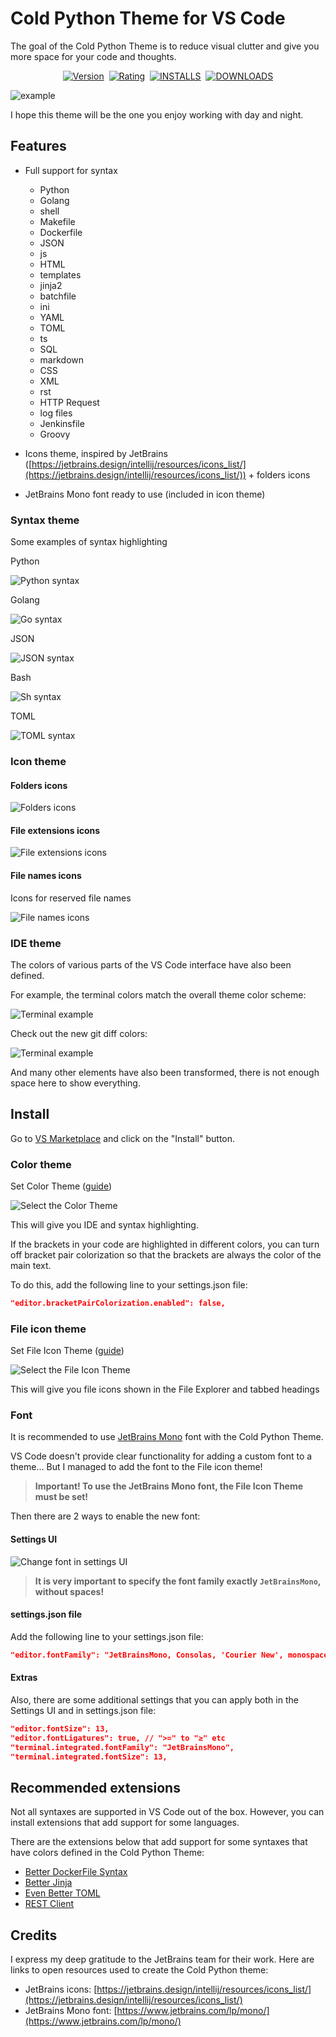 # Cold Python Theme for VS Code

The goal of the Cold Python Theme is to reduce visual clutter and give you more space for your code and thoughts.

<p align="center">
    <a href="https://marketplace.visualstudio.com/items?itemName=nparamonov.cold-python-theme"><img src="https://img.shields.io/visual-studio-marketplace/v/nparamonov.cold-python-theme?style=for-the-badge&colorA=555555&colorB=007ec6&label=VERSION" alt="Version"></a>&nbsp;
    <a href="https://marketplace.visualstudio.com/items?itemName=nparamonov.cold-python-theme"><img src="https://img.shields.io/visual-studio-marketplace/r/nparamonov.cold-python-theme?style=for-the-badge&colorA=555555&colorB=007ec6&label=RATING" alt="Rating"></a>&nbsp;
    <a href="https://marketplace.visualstudio.com/items?itemName=nparamonov.cold-python-theme"><img src="https://img.shields.io/visual-studio-marketplace/i/nparamonov.cold-python-theme?style=for-the-badge&colorA=555555&colorB=007ec6&label=Installs" alt="INSTALLS"></a>&nbsp;
    <a href="https://marketplace.visualstudio.com/items?itemName=nparamonov.cold-python-theme"><img src="https://img.shields.io/visual-studio-marketplace/d/nparamonov.cold-python-theme?style=for-the-badge&colorA=555555&colorB=007ec6&label=Downloads" alt="DOWNLOADS"></a>
</p>

![example](https://raw.githubusercontent.com/nparamonov/vscode-cold-python-theme/main/img/example.png)

I hope this theme will be the one you enjoy working with day and night.

## Features

- Full support for syntax
  - Python
  - Golang
  - shell
  - Makefile
  - Dockerfile
  - JSON
  - js
  - HTML
  - templates
  - jinja2
  - batchfile
  - ini
  - YAML
  - TOML
  - ts
  - SQL
  - markdown
  - CSS
  - XML
  - rst
  - HTTP Request
  - log files
  - Jenkinsfile
  - Groovy

- Icons theme, inspired by JetBrains ([https://jetbrains.design/intellij/resources/icons_list/](https://jetbrains.design/intellij/resources/icons_list/)) + folders icons
- JetBrains Mono font ready to use (included in icon theme)


### Syntax theme

Some examples of syntax highlighting

Python

![Python syntax](https://raw.githubusercontent.com/nparamonov/vscode-cold-python-theme/main/img/syntax_example_python.png)

Golang

![Go syntax](https://raw.githubusercontent.com/nparamonov/vscode-cold-python-theme/main/img/syntax_example_go.png)

JSON

![JSON syntax](https://raw.githubusercontent.com/nparamonov/vscode-cold-python-theme/main/img/syntax_example_json.png)

Bash

![Sh syntax](https://raw.githubusercontent.com/nparamonov/vscode-cold-python-theme/main/img/syntax_example_sh.png)

TOML

![TOML syntax](https://raw.githubusercontent.com/nparamonov/vscode-cold-python-theme/main/img/syntax_example_toml.png)


### Icon theme

#### Folders icons

![Folders icons](https://raw.githubusercontent.com/nparamonov/vscode-cold-python-theme/main/img/folders_icons.png)

#### File extensions icons

![File extensions icons](https://raw.githubusercontent.com/nparamonov/vscode-cold-python-theme/main/img/file_extensions_icons.png)

#### File names icons

Icons for reserved file names

![File names icons](https://raw.githubusercontent.com/nparamonov/vscode-cold-python-theme/main/img/file_names_icons.png)


### IDE theme

The colors of various parts of the VS Code interface have also been defined.

For example, the terminal colors match the overall theme color scheme:

![Terminal example](https://raw.githubusercontent.com/nparamonov/vscode-cold-python-theme/main/img/terminal_example.png)

Check out the new git diff colors:

![Terminal example](https://raw.githubusercontent.com/nparamonov/vscode-cold-python-theme/main/img/git_diff_example.png)

And many other elements have also been transformed, there is not enough space here to show everything.

## Install

Go to [VS Marketplace](https://marketplace.visualstudio.com/items?itemName=nparamonov.cold-python-theme) and click on the "Install" button.

### Color theme

Set Color Theme ([guide](https://code.visualstudio.com/docs/getstarted/themes#_selecting-the-color-theme))

![Select the Color Theme](https://raw.githubusercontent.com/nparamonov/vscode-cold-python-theme/main/img/select_color_theme.jpg)

This will give you IDE and syntax highlighting.

If the brackets in your code are highlighted in different colors, you can turn off bracket pair colorization so that the brackets are always the color of the main text.

To do this, add the following line to your settings.json file:

```json
"editor.bracketPairColorization.enabled": false,
```

### File icon theme

Set File Icon Theme ([guide](https://code.visualstudio.com/docs/getstarted/themes#_selecting-the-file-icon-theme))

![Select the File Icon Theme](https://raw.githubusercontent.com/nparamonov/vscode-cold-python-theme/main/img/select_file_icon_theme.jpg)

This will give you file icons shown in the File Explorer and tabbed headings

### Font

It is recommended to use [JetBrains Mono](https://www.jetbrains.com/lp/mono/) font with the Cold Python Theme.

VS Code doesn't provide clear functionality for adding a custom font to a theme... But I managed to add the font to the File icon theme!

> **Important! To use the JetBrains Mono font, the File Icon Theme must be set!**

Then there are 2 ways to enable the new font:

#### Settings UI

![Change font in settings UI](https://raw.githubusercontent.com/nparamonov/vscode-cold-python-theme/main/img/change_font_settings_ui.jpg)

> **It is very important to specify the font family exactly `JetBrainsMono`, without spaces!**

#### settings.json file

Add the following line to your settings.json file:

```json
"editor.fontFamily": "JetBrainsMono, Consolas, 'Courier New', monospace",
```

#### Extras
Also, there are some additional settings that you can apply both in the Settings UI and in settings.json file:

```json
"editor.fontSize": 13,
"editor.fontLigatures": true, // ">=" to "≥" etc
"terminal.integrated.fontFamily": "JetBrainsMono",
"terminal.integrated.fontSize": 13,
```

## Recommended extensions

Not all syntaxes are supported in VS Code out of the box. However, you can install extensions that add support for some languages.

There are the extensions below that add support for some syntaxes that have colors defined in the Cold Python Theme:

- [Better DockerFile Syntax](https://marketplace.visualstudio.com/items?itemName=jeff-hykin.better-dockerfile-syntax)
- [Better Jinja](https://marketplace.visualstudio.com/items?itemName=samuelcolvin.jinjahtml)
- [Even Better TOML](https://marketplace.visualstudio.com/items?itemName=tamasfe.even-better-toml)
- [REST Client](https://marketplace.visualstudio.com/items?itemName=humao.rest-client)

## Credits

I express my deep gratitude to the JetBrains team for their work. Here are links to open resources used to create the Cold Python theme:

- JetBrains icons: [https://jetbrains.design/intellij/resources/icons_list/](https://jetbrains.design/intellij/resources/icons_list/)
- JetBrains Mono font: [https://www.jetbrains.com/lp/mono/](https://www.jetbrains.com/lp/mono/)
